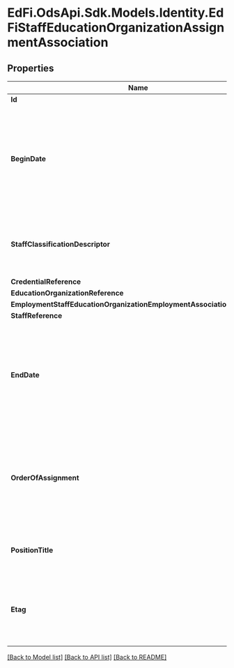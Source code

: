 # EdFi.OdsApi.Sdk.Models.Identity.EdFiStaffEducationOrganizationAssignmentAssociation
## Properties

Name | Type | Description | Notes
------------ | ------------- | ------------- | -------------
**Id** | **string** |  | [optional] 
**BeginDate** | **DateTime?** | Month, day, and year of the start or effective date of a staff member&#39;s employment, contract, or relationship with the LEA. | 
**StaffClassificationDescriptor** | **string** | The titles of employment, official status, or rank of education staff. | 
**CredentialReference** | [**EdFiCredentialReference**](EdFiCredentialReference.md) |  | [optional] 
**EducationOrganizationReference** | [**EdFiEducationOrganizationReference**](EdFiEducationOrganizationReference.md) |  | 
**EmploymentStaffEducationOrganizationEmploymentAssociationReference** | [**EdFiStaffEducationOrganizationEmploymentAssociationReference**](EdFiStaffEducationOrganizationEmploymentAssociationReference.md) |  | [optional] 
**StaffReference** | [**EdFiStaffReference**](EdFiStaffReference.md) |  | 
**EndDate** | **DateTime?** | Month, day, and year of the end or termination date of a staff member&#39;s employment, contract, or relationship with the LEA. | [optional] 
**OrderOfAssignment** | **int?** | Describes whether the assignment is this the staff member&#39;s primary assignment, secondary assignment, etc. | [optional] 
**PositionTitle** | **string** | The descriptive name of an individual&#39;s position. | [optional] 
**Etag** | **string** | A unique system-generated value that identifies the version of the resource. | [optional] 

[[Back to Model list]](../README.md#documentation-for-models) [[Back to API list]](../README.md#documentation-for-api-endpoints) [[Back to README]](../README.md)


